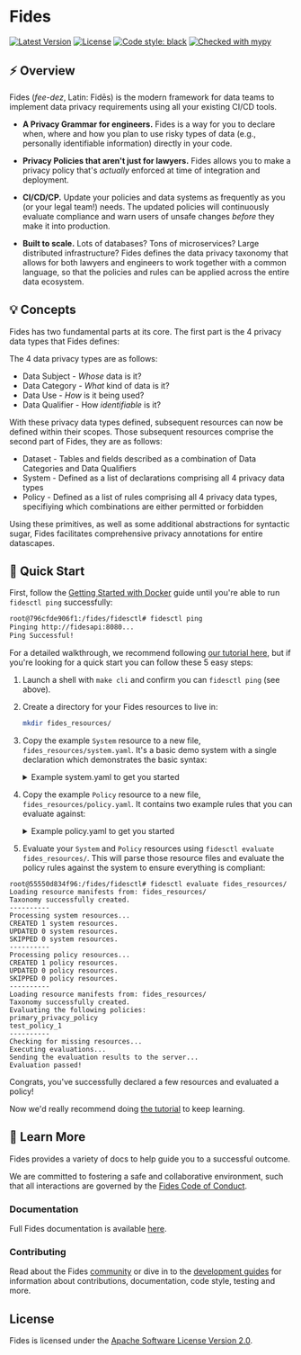 # Fides

[![Latest Version][pypi-image]][pypi-url]
[![License][license-image]][license-url]
[![Code style: black][black-image]][black-url]
[![Checked with mypy][mypy-image]][mypy-url]

## :zap: Overview

Fides (*fee-dez*, Latin: Fidēs) is the modern framework for data teams to implement data privacy requirements using all your existing CI/CD tools.

- **A Privacy Grammar for engineers.** Fides is a way for you to declare when, where and how you plan to use risky types of data (e.g., personally identifiable information) directly in your code.

- **Privacy Policies that aren't just for lawyers.** Fides allows you to make a privacy policy that's *actually* enforced at time of integration and deployment.

- **CI/CD/CP.** Update your policies and data systems as frequently as you (or your legal team!) needs. The updated policies will continuously evaluate compliance and warn users of unsafe changes _before_ they make it into production.

- **Built to scale.** Lots of databases? Tons of microservices? Large distributed infrastructure? Fides defines the data privacy taxonomy that allows for both lawyers and engineers to work together with a common language, so that the policies and rules can be applied across the entire data ecosystem.

## :bulb: Concepts

Fides has two fundamental parts at its core. The first part is the 4 privacy data types that Fides defines:

The 4 data privacy types are as follows:

- Data Subject - _Whose_ data is it?
- Data Category - _What_ kind of data is it?
- Data Use - _How_ is it being used?
- Data Qualifier - How _identifiable_ is it?

With these privacy data types defined, subsequent resources can now be defined within their scopes. Those subsequent resources comprise the second part of Fides, they are as follows:

- Dataset - Tables and fields described as a combination of Data Categories and Data Qualifiers
- System - Defined as a list of declarations comprising all 4 privacy data types
- Policy - Defined as a list of rules comprising all 4 privacy data types, specifiying which combinations are either permitted or forbidden

Using these primitives, as well as some additional abstractions for syntactic sugar, Fides facilitates comprehensive privacy annotations for entire datascapes.

## :rocket: Quick Start

First, follow the [Getting Started with Docker](https://github.com/ethyca/fides/blob/main/docs/fides/docs/getting_started/docker.md) guide until you're able to run `fidesctl ping` successfully:
```bash
root@796cfde906f1:/fides/fidesctl# fidesctl ping
Pinging http://fidesapi:8080...
Ping Successful!
```

For a detailed walkthrough, we recommend following [our tutorial here](https://github.com/ethyca/fides/blob/main/docs/fides/docs/tutorial.md), but if you're looking for a quick start you can follow these 5 easy steps:

1. Launch a shell with `make cli` and confirm you can `fidesctl ping` (see above).

1. Create a directory for your Fides resources to live in:

    ```bash
    mkdir fides_resources/
    ```

1. Copy the example `System` resource to a new file, `fides_resources/system.yaml`. It's a basic demo system with a single declaration which demonstrates the basic syntax:

    <details>
        <summary>Example system.yaml to get you started</summary>

      ```yaml
    system:
      - organization_parent_key: 1
        fidesKey: "demo_system"
        name: "Demo System"
        description: "A system used for demos."
        systemType: "Service"
        privacyDeclarations:
          - name: "Analyze Anonymous Content"
            dataCategories:
              - "account_data"
            dataUse: "provide"
            dataQualifier: "anonymized_data"
            dataSubjects:
              - "customer"
      ```
    </details>

1. Copy the example `Policy` resource to a new file, `fides_resources/policy.yaml`. It contains two example rules that you can evaluate against:

    <details>
    <summary>Example policy.yaml to get you started</summary>

      ```yaml
    policy:
      - organization_parent_key: 1
        fides_key: "primary_privacy_policy"
        name: "Primary Privacy Policy"
        description: "The main privacy policy for our organization."
        rules:
          - organization_parent_key: 1
            fides_key: "reject_targeted_marketing"
            name: "Reject Targeted Marketing"
            description: "Disallow marketing that is targeted towards users."
            dataCategories:
              inclusion: "ANY"
              values:
                - profiling_data
                - account_data
                - derived_data
                - cloud_service_provider_data
            dataUses:
              inclusion: ANY
              values:
                - market_advertise_or_promote
                - offer_upgrades_or_upsell
            dataSubjects:
              inclusion: ANY
              values:
                - trainee
                - commuter
            dataQualifier: pseudonymized_data
            action: REJECT
          - organization_parent_key: 1
            fides_key: "reject_some_marketing"
            name: "Reject Some Marketing"
            description: "Disallow some marketing that is targeted towards users."
            dataCategories:
              inclusion: ANY
              values:
                - user_location
                - personal_health_data_and_medical_records
                - connectivity_data
                - credentials
            dataUses:
              inclusion: ALL
              values:
                - improvement_of_business_support_for_contracted_service
                - personalize
                - share_when_required_to_provide_the_service
            dataSubjects:
              inclusion: NONE
              values:
                - trainee
                - commuter
                - patient
            dataQualifier: pseudonymized_data
            action: REJECT
      ```

    </details>

1. Evaluate your `System` and `Policy` resources using `fidesctl evaluate fides_resources/`. This will parse those resource files and evaluate the policy rules against the system to ensure everything is compliant:
```
root@55550d834f96:/fides/fidesctl# fidesctl evaluate fides_resources/
Loading resource manifests from: fides_resources/
Taxonomy successfully created.
----------
Processing system resources...
CREATED 1 system resources.
UPDATED 0 system resources.
SKIPPED 0 system resources.
----------
Processing policy resources...
CREATED 1 policy resources.
UPDATED 0 policy resources.
SKIPPED 0 policy resources.
----------
Loading resource manifests from: fides_resources/
Taxonomy successfully created.
Evaluating the following policies:
primary_privacy_policy
test_policy_1
----------
Checking for missing resources...
Executing evaluations...
Sending the evaluation results to the server...
Evaluation passed!
```

Congrats, you've successfully declared a few resources and evaluated a policy!

Now we'd really recommend doing [the tutorial](https://github.com/ethyca/fides/blob/main/docs/fides/docs/tutorial.md) to keep learning.

## :book: Learn More

Fides provides a variety of docs to help guide you to a successful outcome.

We are committed to fostering a safe and collaborative environment, such that all interactions are governed by the [Fides Code of Conduct](https://ethyca.github.io/fides/community/code_of_conduct/).

### Documentation

Full Fides documentation is available [here](https://ethyca.github.io/fides/).

### Contributing

Read about the Fides [community](https://ethyca.github.io/fides/community/github/) or dive in to the [development guides](https://ethyca.github.io/fides/development/overview/) for information about contributions, documentation, code style, testing and more.


## License

Fides is licensed under the [Apache Software License Version 2.0](https://www.apache.org/licenses/LICENSE-2.0).

[pypi-image]: https://img.shields.io/pypi/v/fidesctl.svg
[pypi-url]: https://pypi.python.org/pypi/fidesctl/
[license-image]: https://img.shields.io/:license-Apache%202-blue.svg
[license-url]: https://www.apache.org/licenses/LICENSE-2.0.txt
[black-image]: https://img.shields.io/badge/code%20style-black-000000.svg
[black-url]: https://github.com/psf/black/
[mypy-image]: http://www.mypy-lang.org/static/mypy_badge.svg
[mypy-url]: http://mypy-lang.org/
